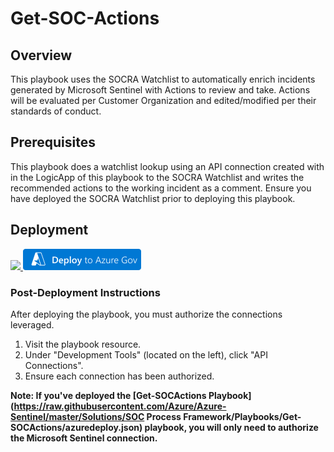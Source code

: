 # Get-SOC-Actions

## Overview
This playbook uses the SOCRA Watchlist to automatically enrich incidents generated by Microsoft Sentinel with Actions to review and take. Actions will be evaluated per Customer Organization and edited/modified per their standards of conduct.

## Prerequisites
This playbook does a watchlist lookup using an API connection created with in the LogicApp of this playbook to the SOCRA Watchlist and writes the recommended actions to the working incident as a comment. Ensure you have deployed the SOCRA Watchlist prior to deploying this playbook.

## Deployment

<a href="https://portal.azure.com/#create/Microsoft.Template/uri/https%3A%2F%2Fraw.githubusercontent.com%2FAzure%2FAzure-Sentinel%2Fmaster%2FSolutions%2FSOCProcessFramework%2FPlaybooks%2FGet-SOCActions%2Fazuredeploy.json" target="_blank">
    <img src="https://aka.ms/deploytoazurebutton"/>
</a>
<a href="https://portal.azure.us/#create/Microsoft.Template/uri/https%3A%2F%2Fraw.githubusercontent.com%2FAzure%2FAzure-Sentinel%2Fmaster%2FSolutions%2FSOCProcessFramework%2FPlaybooks%2FGet-SOCActions%2Fazuredeploy.json" target="_blank">
    <img src="https://raw.githubusercontent.com/Azure/azure-quickstart-templates/master/1-CONTRIBUTION-GUIDE/images/deploytoazuregov.png"/>
</a>

### Post-Deployment Instructions
After deploying the playbook, you must authorize the connections leveraged.

1. Visit the playbook resource.
2. Under "Development Tools" (located on the left), click "API Connections".
3. Ensure each connection has been authorized.

**Note: If you've deployed the [Get-SOCActions Playbook](https://raw.githubusercontent.com/Azure/Azure-Sentinel/master/Solutions/SOC Process Framework/Playbooks/Get-SOCActions/azuredeploy.json) playbook, you will only need to authorize the Microsoft Sentinel connection.**